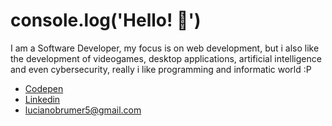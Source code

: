 # console.log('Hello! :wave:')

I am a Software Developer, my focus is on web development, but i also like the development of videogames, desktop applications, artificial intelligence and even cybersecurity, really i like programming and informatic world :P

- [Codepen](https://codepen.io/lucianobrumer)
- [Linkedin](https://www.linkedin.com/in/luciano-brumer/)
- lucianobrumer5@gmail.com
